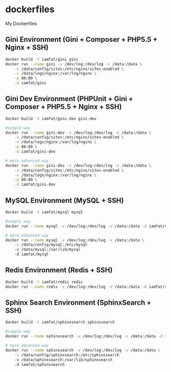 dockerfiles
===========

My Dockerfiles

## Gini Environment (Gini + Composer + PHP5.5 + Nginx + SSH)
```bash
docker build -t iamfat/gini gini
docker run --name gini -v /dev/log:/dev/log -v /data:/data \
	-v /data/config/sites:/etc/nginx/sites-enabled \
	-v /data/logs/nginx:/var/log/nginx \
	-p 80:80 \
	-d iamfat/gini
```
## Gini Dev Environment (PHPUnit + Gini + Composer + PHP5.5 + Nginx + SSH)
```bash
docker build -t iamfat/gini-dev gini-dev

#simple way
docker run --name gini-dev -v /dev/log:/dev/log -v /data:/data \
	-v /data/config/sites:/etc/nginx/sites-enabled \
	-v /data/logs/nginx:/var/log/nginx \
	-p 80:80 \
	-d iamfat/gini-dev

# more advanced way
docker run --name gini-dev -v /dev/log:/dev/log -v /data:/data \
	-v /data/config/sites:/etc/nginx/sites-enabled \
	-v /data/logs/nginx:/var/log/nginx \
	-p 80:80 \
	-d iamfat/gini-dev
```
## MySQL Environment (MySQL + SSH)
```bash
docker build -t iamfat/mysql mysql

#simple way
docker run --name mysql -v /dev/log:/dev/log -v /data:/data -d iamfat/mysql

# more advanced way
docker run --name mysql -v /dev/log:/dev/log -v /data:/data \
	-v /data/config/mysql:/etc/mysql
	-v /data/mysql:/var/lib/mysql
	-d iamfat/mysql
```
## Redis Environment (Redis + SSH)
```bash
docker build -t iamfat/redis redis
docker run --name redis -v /dev/log:/dev/log -v /data:/data -d iamfat/redis
```

## Sphinx Search Environment (SphinxSearch + SSH)
```bash
docker build -t iamfat/sphinxsearch sphinxsearch

#simple way
docker run --name sphinxsearch -v /dev/log:/dev/log -v /data:/data -d iamfat/sphinxsearch

# more advanced way
docker run --name sphinxsearch -v /dev/log:/dev/log -v /data:/data \
	-v /data/config/sphinxsearch:/etc/sphinxsearch
	-v /data/sphinxsearch:/var/lib/sphinxsearch
	-d iamfat/sphinxsearch
```
